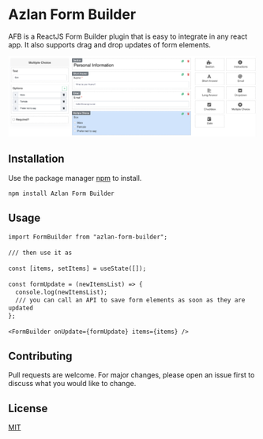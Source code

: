 # Azlan Form Builder

AFB is a ReactJS Form Builder plugin that is easy to integrate in any react app. It also supports drag and drop updates of form elements.

![alt text](https://raw.githubusercontent.com/aliazlan4/azlan-form-builder/main/screenshot.png "Azlan Form Builder")

## Installation

Use the package manager [npm](https://www.npmjs.com) to install.

```bash
npm install Azlan Form Builder
```

## Usage

```nodejs
import FormBuilder from "azlan-form-builder";

/// then use it as

const [items, setItems] = useState([]);

const formUpdate = (newItemsList) => {
  console.log(newItemsList);
  /// you can call an API to save form elements as soon as they are updated
};

<FormBuilder onUpdate={formUpdate} items={items} />
```

## Contributing
Pull requests are welcome. For major changes, please open an issue first to discuss what you would like to change.

## License
[MIT](https://github.com/aliazlan4/azlan-form-builder/blob/main/LICENSE)
